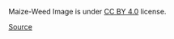 Maize-Weed Image is under [CC BY 4.0](https://creativecommons.org/licenses/by/4.0) license.

[Source](https://data.mendeley.com/datasets/jjbfcckrsp/2)